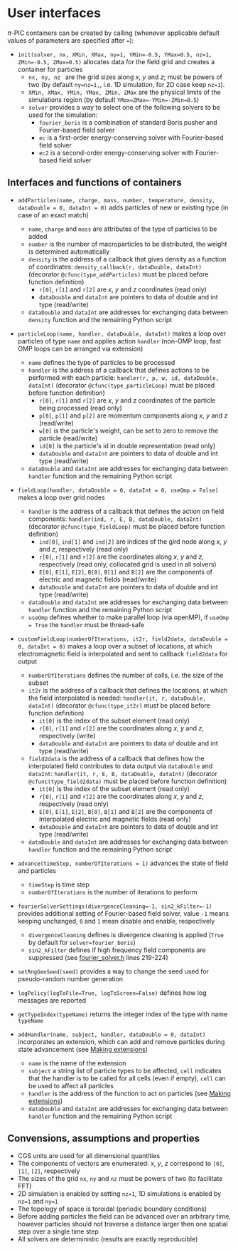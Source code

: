 # User interfaces

$\pi$-PIC containers can be created by calling (whenever applicable default values of parameters are specified after `=`):

- `init(solver, nx, XMin, XMax, ny=1, YMin=-0.5, YMax=0.5, nz=1, ZMin=-0.5, ZMax=0.5)` allocates data for the field grid and creates a container for particles
    - `nx, ny, nz ` are the grid sizes along $x$, $y$ and $z$; must be powers of two (by default `ny=nz=1,`, i.e. 1D simulation, for 2D case keep `nz=1`). 
    - `XMin, XMax, YMin, YMax, ZMin, ZMax` are the physical limits of the simulations region (by default `YMax=ZMax=-YMin=-ZMin=0.5`)
    - `solver` provides a way to select one of the following solvers to be used for the simulation:
        - `fourier_boris` is a combination of standard Boris pusher and Fourier-based field solver
        - `ec` is a first-order energy-conserving solver with Fourier-based field solver
        - `ec2` is a second-order energy-conserving solver with Fourier-based field solver

Interfaces and functions of containers 
--

- `addParticles(name, charge, mass, number, temperature, density, dataDouble = 0, dataInt = 0)` adds particles of new or existing type (in case of an exact match)
    - `name`, `charge` and `mass` are attributes of the type of particles to be added
    - `number` is the number of macroparticles to be distributed, the weight is determined automatically
    - `density` is the address of a callback that gives density as a function of coordinates: `density_callback(r, dataDouble, dataInt)` (decorator `@cfunc(type_addParticles)` must be placed before function definition)
        - `r[0]`, `r[1]` and `r[2]` are $x$, $y$ and $z$ coordinates (read only)
        - `dataDouble` and `dataInt` are pointers to data of double and int type (read/write) 
    - `dataDouble` and `dataInt` are addresses for exchanging data between `density` function and the remaining Python script

- `particleLoop(name, handler, dataDouble, dataInt)` makes a loop over particles of type `name` and applies action `handler` (non-OMP loop, fast OMP loops can be arranged via extension)
    - `name` defines the type of particles to be processed
    - `handler` is the address of a callback that defines actions to be performed with each particle: `handler(r, p, w, id, dataDouble, dataInt)` (decorator `@cfunc(type_particleLoop)` must be placed before function definition)
        - `r[0]`, `r[1]` and `r[2]` are $x$, $y$ and $z$ coordinates of the particle being processed (read only)
        - `p[0]`, `p[1]` and `p[2]` are momentum components along $x$, $y$ and $z$ (read/write)
        - `w[0]` is the particle's weight, can be set to zero to remove the particle (read/write)
        - `id[0]` is the particle's id in double representation (read only)
        - `dataDouble` and `dataInt` are pointers to data of double and int type (read/write)
    - `dataDouble` and `dataInt` are addresses for exchanging data between `handler` function and the remaining Python script

- `fieldLoop(handler, dataDouble = 0, dataInt = 0, useOmp = False)` makes a loop over grid nodes
    - `handler` is the address of a callback that defines the action on field components: `handler(ind, r, E, B, dataDouble, dataInt)` (decorator `@cfunc(type_fieldLoop)` must be placed before function definition)
        - `ind[0]`, `ind[1]` and `ind[2]` are indices of the gird node along $x$, $y$ and $z$, respectively (read only)
        - `r[0]`, `r[1]` and `r[2]` are the coordinates along $x$, $y$ and $z$, respectively (read only, collocated grid is used in all solvers)
        - `E[0]`, `E[1]`, `E[2]`, `B[0]`, `B[1]` and `B[2]` are the components of electric and magnetic fields (read/write)
        - `dataDouble` and `dataInt` are pointers to data of double and int type (read/write)
    - `dataDouble` and `dataInt` are addresses for exchanging data between `handler` function and the remaining Python script
    - `useOmp` defines whether to make parallel loop (via openMP), if `useOmp = True` the `handler` must be thread-safe

- `customFieldLoop(numberOfIterations, it2r, field2data, dataDouble = 0, dataInt = 0)` makes a loop over a subset of locations, at which electromagnetic field is interpolated and sent to callback `field2data` for output
    - `numberOfIterations` defines the number of calls, i.e. the size of the subset
    - `it2r` is the address of a callback that defines the locations, at which the field interpolated is needed: `handler(it, r, dataDouble, dataInt)` (decorator `@cfunc(type_it2r)` must be placed before function definition)
        - `it[0]` is the index of the subset element (read only)
        - `r[0]`, `r[1]` and `r[2]` are the coordinates along $x$, $y$ and $z$, respectively (write)
        - `dataDouble` and `dataInt` are pointers to data of double and int type (read/write)
    - `field2data` is the address of a callback that defines how the interpolated field contributes to data output via `dataDouble` and `dataInt`: `handler(it, r, E, B, dataDouble, dataInt)` (decorator `@cfunc(type_field2data)` must be placed before function definition)
        - `it[0]` is the index of the subset element (read only)
        - `r[0]`, `r[1]` and `r[2]` are the coordinates along $x$, $y$ and $z$, respectively (read only)
        - `E[0]`, `E[1]`, `E[2]`, `B[0]`, `B[1]` and `B[2]` are the components of interpolated electric and magnetic fields (read only)
        - `dataDouble` and `dataInt` are pointers to data of double and int type (read/write)
    - `dataDouble` and `dataInt` are addresses for exchanging data between `handler` function and the remaining Python script

- `advance(timeStep, numberOfIterations = 1)` advances the state of field and particles
    - `timeStep` is time step
    - `numberOfIterations` is the number of iterations to perform

- `fourierSolverSettings(divergenceCleaning=-1, sin2_kFilter=-1)` provides additional setting of Fourier-based field solver, value `-1` means keeping unchanged, `0` and `1` mean disable and enable, respectively
    - `divergenceCleaning` defines is divergence cleaning is applied (`True` by default for `solver=fourier_boris`)
    - `sin2_kFilter` defines if high frequency field components are suppressed (see [fourier_solver.h](src/) lines 219-224)
    
- `setRngGenSeed(seed)` provides a way to change the seed used for pseudo-random number generation

- `logPolicy(logToFile=True, logToScreen=False)` defines how log messages are reported

- `getTypeIndex(typeName)` returns the integer index of the type with name `typeName`

- `addHandler(name, subject, handler, dataDouble = 0, dataInt)` incorporates an extension, which can add and remove particles during state advancement (see [Making extensions](making_extensions.md))
    - `name` is the name of the extension
    - `subject` a string list of particle types to be affected, `cell` indicates that the handler is to be called for all cells (even if empty), `cell` can be used to affect all particles
    - `handler` is the address of the function to act on particles (see [Making extensions](making_extensions.md))
    - `dataDouble` and `dataInt` are addresses for exchanging data between `handler` function and the remaining Python script

Convensions, assumptions and properties
--

- CGS units are used for all dimensional quantities
- The components of vectors are enumerated: $x$, $y$, $z$ correspond to `[0]`, `[1]`, `[2]`, respectively
- The sizes of the grid `nx`, `ny` and `nz` must be powers of two (to facilitate FFT)
- 2D simulation is enabled by setting `nz=1`, 1D simulations is enabled by `nz=1` and `ny=1`
- The topology of space is toroidal (periodic boundary conditions)
- Before adding particles the field can be advanced over an arbitrary time, however particles should not traverse a distance larger then one spatial step over a single time step
- All solvers are deterministic (results are exactly reproducible)
